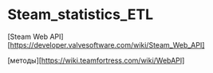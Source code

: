 # Steam_statistics_ETL

[Steam Web API][https://developer.valvesoftware.com/wiki/Steam_Web_API]

[методы][https://wiki.teamfortress.com/wiki/WebAPI]
